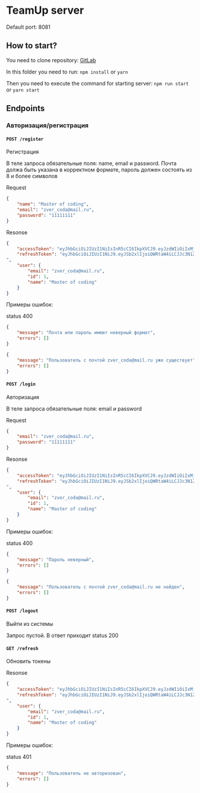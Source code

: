 # TeamUp server

Default port: 8081

## How to start?

You need to clone repository:
[GitLab](https://gitlab.com/terminator5/teamup-backend)

In this folder you need to run:
`npm install`
or
`yarn`

Then you need to execute the command for starting server:
`npm run start`
or
`yarn start`

## Endpoints

### Авторизация/регистрация

#### `POST /register`
Регистрация

В теле запроса обязательные поля: name, email и password. Почта должа быть указана в корректном формате, пароль должен состоять из 8 и более символов

Request
```json
{
    "name": "Master of coding",
    "email": "zver_coda@mail.ru",
    "password": "11111111"
}
```

Resonse
```json
{
    "accessToken": "eyJhbGciOiJIUzI1NiIsInR5cCI6IkpXVCJ9.eyJzdWIiOiIxMjM0NTY3ODkwIiwibmFtZSI6IkpvaG4gRG9lIiwiaWF0IjoxNTE2MjM5MDIyfQ.SflKxwRJSMeKKF2QT4fwpMeJf36POk6yJV_adQssw5cr4",
    "refreshToken": "eyJhbGciOiJIUzI1NiJ9.eyJSb2xlIjoiQWRtaW4iLCJJc3N1ZXIiOiJJc3N1ZXIiLCJVc2VybmFtZSI6IkphdmFJblVzZSIsImV4cCI6MTYzMzAyMjk3MiwiaWF0IjoxNjMzMDIyOTcyfQ.Gbm-xreWGjbvjQQ1gdd4xXABFPsF3gXqDwfQzGfQ3yQ
",
    "user": {
        "email": "zver_coda@mail.ru",
        "id": 1,
        "name": "Master of coding"
    }
}
```

Примеры ошибок:

status 400

```json
{
    "message": "Почта или пароль имеют неверный формат",
    "errors": []
}
```

```json
{
    "message": "Пользователь с почтой zver_coda@mail.ru уже существует",
    "errors": []
}
```

#### `POST /login`
Авторизация

В теле запроса обязательные поля: email и password

Request
```json
{
    "email": "zver_coda@mail.ru",
    "password": "11111111"
}
```

Resonse
```json
{
    "accessToken": "eyJhbGciOiJIUzI1NiIsInR5cCI6IkpXVCJ9.eyJzdWIiOiIxMjM0NTY3ODkwIiwibmFtZSI6IkpvaG4gRG9lIiwiaWF0IjoxNTE2MjM5MDIyfQ.SflKxwRJSMeKKF2QT4fwpMeJf36POk6yJV_adQssw5cr4",
    "refreshToken": "eyJhbGciOiJIUzI1NiJ9.eyJSb2xlIjoiQWRtaW4iLCJJc3N1ZXIiOiJJc3N1ZXIiLCJVc2VybmFtZSI6IkphdmFJblVzZSIsImV4cCI6MTYzMzAyMjk3MiwiaWF0IjoxNjMzMDIyOTcyfQ.Gbm-xreWGjbvjQQ1gdd4xXABFPsF3gXqDwfQzGfQ3yQ
",
    "user": {
        "email": "zver_coda@mail.ru",
        "id": 1,
        "name": "Master of coding"
    }
}
```

Примеры ошибок:

status 400

```json
{
    "message": "Пароль неверный",
    "errors": []
}
```

```json
{
    "message": "Пользователь с почтой zver_coda@mail.ru не найден",
    "errors": []
}
```

#### `POST /logout`
Выйти из системы

Запрос пустой. В ответ приходит status 200

#### `GET /refresh`
Обновить токены

Resonse
```json
{
    "accessToken": "eyJhbGciOiJIUzI1NiIsInR5cCI6IkpXVCJ9.eyJzdWIiOiIxMjM0NTY3ODkwIiwibmFtZSI6IkpvaG4gRG9lIiwiaWF0IjoxNTE2MjM5MDIyfQ.SflKxwRJSMeKKF2QT4fwpMeJf36POk6yJV_adQssw5cr4",
    "refreshToken": "eyJhbGciOiJIUzI1NiJ9.eyJSb2xlIjoiQWRtaW4iLCJJc3N1ZXIiOiJJc3N1ZXIiLCJVc2VybmFtZSI6IkphdmFJblVzZSIsImV4cCI6MTYzMzAyMjk3MiwiaWF0IjoxNjMzMDIyOTcyfQ.Gbm-xreWGjbvjQQ1gdd4xXABFPsF3gXqDwfQzGfQ3yQ
",
    "user": {
        "email": "zver_coda@mail.ru",
        "id": 1,
        "name": "Master of coding"
    }
}
```

Примеры ошибок:

status 401

```json
{
    "message": "Пользователь не авторизован",
    "errors": []
}
```
